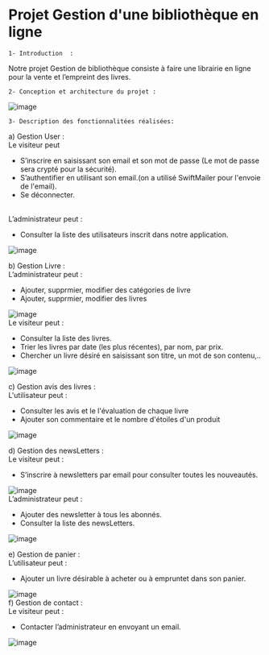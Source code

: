 # Projet Gestion d'une bibliothèque en ligne

    1- Introduction  :
Notre projet Gestion de bibliothèque consiste à faire une librairie en ligne pour la vente et  l’empreint des livres.


    2- Conception et architecture du projet :

![image](https://user-images.githubusercontent.com/80357350/151247119-f97b0fb0-3205-4b6b-abdd-88e9e1159ed4.png)
<br>

    3- Description des fonctionnalitées réalisées:
a) Gestion User :
<br>
Le visiteur peut 
-  S’inscrire en saisissant son email et son mot de passe (Le mot de passe sera crypté pour la sécurité).
-  S’authentifier en utilisant son email.(on a utilisé SwiftMailer pour l'envoie de l'email).
-  Se déconnecter.

<br>L’administrateur peut : 
- Consulter la liste des utilisateurs inscrit dans notre application.

![image](https://user-images.githubusercontent.com/80357350/151249761-c9cda2bc-00e0-42af-b33a-0aa135523474.png)
<br>

b) Gestion Livre :
<br>L’administrateur peut : 
- Ajouter, supprmier, modifier des catégories de livre
- Ajouter, supprmier, modifier des livres

![image](https://user-images.githubusercontent.com/80357350/151254135-2a90da84-c008-49b9-9b38-7bb214ebf16b.png)
<br>
Le visiteur peut : 
- Consulter la liste des livres.
- Trier les livres par date (les plus récentes), par nom, par prix.
- Chercher un livre désiré en saisissant son titre, un mot de son contenu,..

![image](https://user-images.githubusercontent.com/80357350/151249288-54e910a2-08d4-4124-b08e-4149ddfc8d26.png)
<br>

c) Gestion avis des livres :
<br>L'utilisateur peut : 
- Consulter les avis et le l'évaluation de chaque livre
- Ajouter son commentaire et le nombre d'étoiles d'un produit

![image](https://user-images.githubusercontent.com/80357350/151250472-45c93869-6e25-4923-b60a-ee79afd20e3a.png)
<br>

d) Gestion des newsLetters :
<br>Le visiteur peut :
- S’inscrire à newsletters par email pour consulter toutes les nouveautés.

![image](https://user-images.githubusercontent.com/80357350/151252515-176b067a-1da2-42ee-bbb1-a805e66f108f.png)
<br>
L’administrateur peut : 
- Ajouter des newsletter à tous les abonnés.
- Consulter la liste des newsLetters.

![image](https://user-images.githubusercontent.com/80357350/151252282-f12fdf64-5434-47b6-9028-04a41a9d6a83.png)
<br>

e) Gestion de panier :
<br>L’utilisateur peut : 
- Ajouter un livre désirable à acheter ou à empruntet dans son panier.

![image](https://user-images.githubusercontent.com/80357350/151253615-2b80d74d-1c05-40f6-a4d5-e243345e8ca4.png)
<br>
f) Gestion de contact :
<br>Le visiteur peut :
- Contacter l’administrateur en envoyant un email.

![image](https://user-images.githubusercontent.com/80357350/151257225-9e695653-4463-4803-ab77-97053cbfedd9.png)

